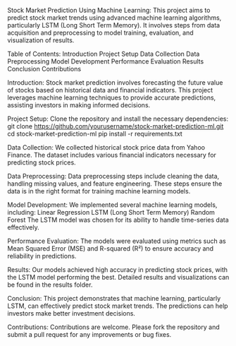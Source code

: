 Stock Market Prediction Using Machine Learning:
This project aims to predict stock market trends using advanced machine learning algorithms, particularly LSTM (Long Short Term Memory).
It involves steps from data acquisition and preprocessing to model training, evaluation, and visualization of results.

Table of Contents:
Introduction
Project Setup
Data Collection
Data Preprocessing
Model Development
Performance Evaluation
Results
Conclusion
Contributions

Introduction:
Stock market prediction involves forecasting the future value of stocks based on historical data and financial indicators. 
This project leverages machine learning techniques to provide accurate predictions, assisting investors in making informed decisions.

Project Setup:
Clone the repository and install the necessary dependencies:
git clone https://github.com/yourusername/stock-market-prediction-ml.git
cd stock-market-prediction-ml
pip install -r requirements.txt

Data Collection:
We collected historical stock price data from Yahoo Finance. 
The dataset includes various financial indicators necessary for predicting stock prices.

Data Preprocessing:
Data preprocessing steps include cleaning the data, handling missing values, and feature engineering. 
These steps ensure the data is in the right format for training machine learning models.

Model Development:
We implemented several machine learning models, including:
Linear Regression
LSTM (Long Short Term Memory)
Random Forest
The LSTM model was chosen for its ability to handle time-series data effectively.

Performance Evaluation:
The models were evaluated using metrics such as Mean Squared Error (MSE) and R-squared (R²) to ensure accuracy and reliability in predictions.

Results:
Our models achieved high accuracy in predicting stock prices, with the LSTM model performing the best. 
Detailed results and visualizations can be found in the results folder.

Conclusion:
This project demonstrates that machine learning, particularly LSTM, can effectively predict stock market trends. 
The predictions can help investors make better investment decisions.

Contributions:
Contributions are welcome. Please fork the repository and submit a pull request for any improvements or bug fixes.

